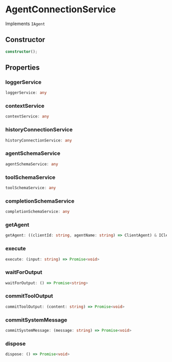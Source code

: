 # AgentConnectionService

Implements `IAgent`

## Constructor

```ts
constructor();
```

## Properties

### loggerService

```ts
loggerService: any
```

### contextService

```ts
contextService: any
```

### historyConnectionService

```ts
historyConnectionService: any
```

### agentSchemaService

```ts
agentSchemaService: any
```

### toolSchemaService

```ts
toolSchemaService: any
```

### completionSchemaService

```ts
completionSchemaService: any
```

### getAgent

```ts
getAgent: ((clientId: string, agentName: string) => ClientAgent) & IClearableMemoize<string> & IControlMemoize<string, ClientAgent>
```

### execute

```ts
execute: (input: string) => Promise<void>
```

### waitForOutput

```ts
waitForOutput: () => Promise<string>
```

### commitToolOutput

```ts
commitToolOutput: (content: string) => Promise<void>
```

### commitSystemMessage

```ts
commitSystemMessage: (message: string) => Promise<void>
```

### dispose

```ts
dispose: () => Promise<void>
```

